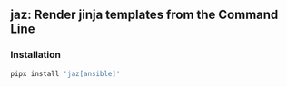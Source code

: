 ## jaz: Render jinja templates from the Command Line

### Installation

``` bash
pipx install 'jaz[ansible]'
```
